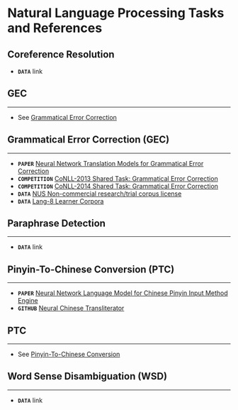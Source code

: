 # Natural Language Processing Tasks and References

## Coreference Resolution
  * ****`DATA`**** link

## GEC
----
  * See [Grammatical Error Correction](#pinyin-to-chinese-conversion-(ptc))

## Grammatical Error Correction (GEC)
----
  * ****`PAPER`**** [Neural Network Translation Models for Grammatical Error Correction](https://arxiv.org/abs/1606.00189)
  * ****`COMPETITION`**** [CoNLL-2013 Shared Task: Grammatical Error Correction](http://www.comp.nus.edu.sg/~nlp/conll13st.html)
  * ****`COMPETITION`**** [CoNLL-2014 Shared Task: Grammatical Error Correction](http://www.comp.nus.edu.sg/~nlp/conll14st.html)
  * ****`DATA`**** [NUS Non-commercial research/trial corpus license](http://www.comp.nus.edu.sg/~nlp/conll14st/nucle_license.pdf)
  * ****`DATA`**** [Lang-8 Learner Corpora](http://cl.naist.jp/nldata/lang-8/)

## Paraphrase Detection
----
  * ****`DATA`**** link

## Pinyin-To-Chinese Conversion (PTC)
----
  * ****`PAPER`**** [Neural Network Language Model for Chinese Pinyin Input Method Engine](http://aclweb.org/anthology/Y15-1052)
  * ****`GITHUB`**** [Neural Chinese Transliterator](https://github.com/Kyubyong/neural_chinese_transliterator)

## PTC
----
* See [Pinyin-To-Chinese Conversion](#gec)


## Word Sense Disambiguation (WSD)
----
  * ****`DATA`**** link



